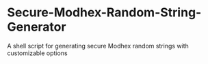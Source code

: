 # Secure-Modhex-Random-String-Generator
A shell script for generating secure Modhex random strings with customizable options
